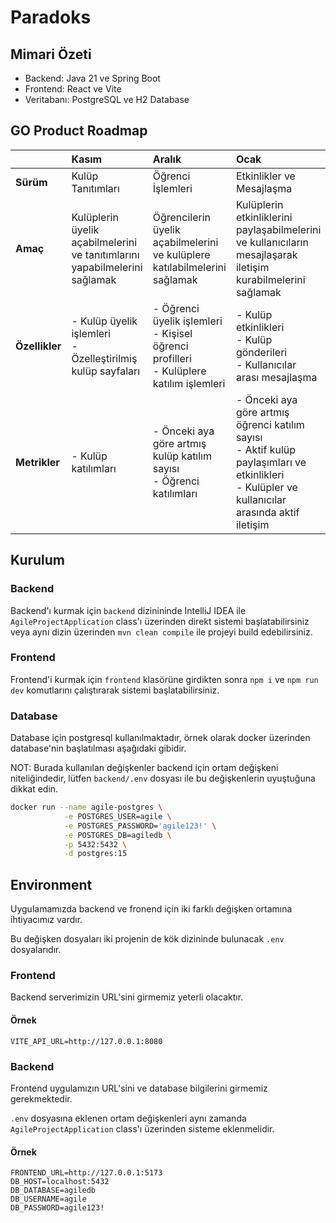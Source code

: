 # Paradoks

## Mimari Özeti

- Backend: Java 21 ve Spring Boot
- Frontend: React ve Vite
- Veritabanı: PostgreSQL ve H2 Database

## GO Product Roadmap

|                | Kasım | Aralık | Ocak |
|:---------------| :--- | :--- | :--- |
| **Sürüm**  | Kulüp Tanıtımları | Öğrenci İşlemleri | Etkinlikler ve Mesajlaşma |
| **Amaç**       | Kulüplerin üyelik açabilmelerini ve tanıtımlarını yapabilmelerini sağlamak | Öğrencilerin üyelik açabilmelerini ve kulüplere katılabilmelerini sağlamak | Kulüplerin etkinliklerini paylaşabilmelerini ve kullanıcıların mesajlaşarak iletişim kurabilmelerini sağlamak |
| **Özellikler** | - Kulüp üyelik işlemleri<br>- Özelleştirilmiş kulüp sayfaları | - Öğrenci üyelik işlemleri<br>- Kişisel öğrenci profilleri<br>- Kulüplere katılım işlemleri | - Kulüp etkinlikleri<br>- Kulüp gönderileri<br>- Kullanıcılar arası mesajlaşma |
| **Metrikler**  | - Kulüp katılımları | - Önceki aya göre artmış kulüp katılım sayısı<br>- Öğrenci katılımları | - Önceki aya göre artmış öğrenci katılım sayısı<br>- Aktif kulüp paylaşımları ve etkinlikleri<br>- Kulüpler ve kullanıcılar arasında aktif iletişim |

## Kurulum

### Backend

Backend'ı kurmak için `backend` dizinininde IntelliJ IDEA ile `AgileProjectApplication` class'ı üzerinden direkt sistemi başlatabilirsiniz
veya aynı dizin üzerinden `mvn clean compile` ile projeyi build edebilirsiniz.

### Frontend

Frontend'i kurmak için `frontend` klasörüne girdikten sonra `npm i` ve `npm run dev` komutlarını çalıştırarak sistemi başlatabilirsiniz.

### Database

Database için postgresql kullanılmaktadır, örnek olarak docker üzerinden database'nin başlatılması aşağıdaki gibidir.

NOT: Burada kullanılan değişkenler backend için ortam değişkeni niteliğindedir, lütfen `backend/.env` dosyası ile bu değişkenlerin
uyuştuğuna dikkat edin.

```bash
docker run --name agile-postgres \
            -e POSTGRES_USER=agile \
            -e POSTGRES_PASSWORD='agile123!' \
            -e POSTGRES_DB=agiledb \
            -p 5432:5432 \
            -d postgres:15
```

## Environment

Uygulamamızda backend ve fronend için iki farklı değişken ortamına ihtiyacımız vardır.

Bu değişken dosyaları iki projenin de kök dizininde bulunacak `.env` dosyalarıdır.

### Frontend

Backend serverimizin URL'sini girmemiz yeterli olacaktır.

#### Örnek

```.env
VITE_API_URL=http://127.0.0.1:8080
```

### Backend

Frontend uygulamızın URL'sini ve database bilgilerini girmemiz gerekmektedir.

`.env` dosyasına eklenen ortam değişkenleri aynı zamanda `AgileProjectApplication` class'ı üzerinden
sisteme eklenmelidir.

#### Örnek

```.env
FRONTEND_URL=http://127.0.0.1:5173
DB_HOST=localhost:5432
DB_DATABASE=agiledb
DB_USERNAME=agile
DB_PASSWORD=agile123!
```
